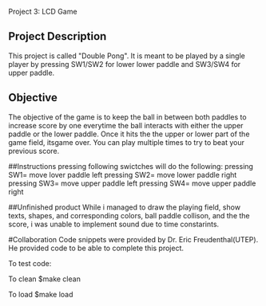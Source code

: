   Project 3: LCD Game

## Project Description
This project is called "Double Pong". It is meant to be played by a single player by pressing SW1/SW2 for lower lower paddle and SW3/SW4 for upper paddle.
## Objective
The objective of the game is to keep the ball in between both paddles to increase score by one everytime the ball interacts with either the upper paddle or the lower paddle. Once it hits the the upper or lower part of the game field, itsgame over. You can play multiple times to try to beat your previous score.

##Instructions
pressing following swictches will do the following:
pressing SW1= move lover paddle left
pressing SW2= move lower paddle right
pressing SW3= move upper paddle left
pressing SW4= move upper paddle right

##Unfinished product
While i managed to draw the playing field, show texts, shapes, and corresponding colors, ball paddle collison, and the the score, i was unable to implement sound due to time constarints. 

#Collaboration
Code snippets were provided by Dr. Eric Freudenthal(UTEP). He provided code to be able to complete this project.


To test code:

To clean
 $make clean

To load
 $make load